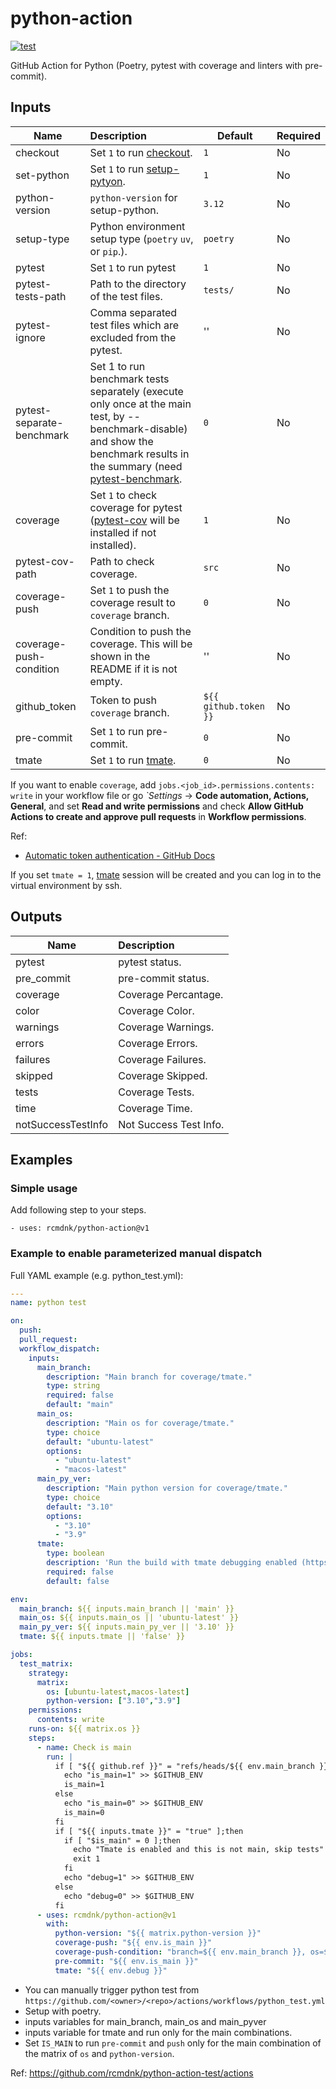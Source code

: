 # python-action

[![test](https://github.com/rcmdnk/python-action-test/actions/workflows/test.yml/badge.svg)](https://github.com/rcmdnk/python-action-test/actions/workflows/test.yml)

GitHub Action for Python (Poetry, pytest with coverage and  linters with pre-commit).

## Inputs

Name | Description | Default | Required
-|:-|-|-
checkout| Set `1` to run [checkout](https://github.com/marketplace/actions/checkout). | `1` | No
set-python| Set `1` to run [setup-pytyon](https://github.com/marketplace/actions/setup-python). | `1` | No
python-version| `python-version` for setup-python. | `3.12` | No
setup-type| Python environment setup type (`poetry` `uv`, or `pip`.). | `poetry` | No
pytest| Set `1` to run pytest | `1` | No
pytest-tests-path| Path to the directory of the test files.| `tests/` | No
pytest-ignore| Comma separated test files which are excluded from the pytest. |'' | No
pytest-separate-benchmark| Set 1 to run benchmark tests separately (execute only once at the main test, by --benchmark-disable) and show the benchmark results in the summary (need [pytest-benchmark](https://pypi.org/project/pytest-benchmark/).|`0` | No
coverage | Set `1` to check coverage for pytest ([pytest-cov](https://pypi.org/project/pytest-cov/) will be installed if not installed). | `1` | No
pytest-cov-path| Path to check coverage.| `src` | No
coverage-push | Set `1` to push the coverage result to `coverage` branch. | `0` | No
coverage-push-condition | Condition to push the coverage. This will be shown in the README if it is not empty. | '' | No
github_token | Token to push `coverage` branch.| `${{ github.token }}` | No
pre-commit | Set `1` to run pre-commit. | `0` | No
tmate | Set `1` to run [tmate](https://mxschmitt.github.io/action-tmate/). | `0` | No

If you want to enable `coverage`,
add `jobs.<job_id>.permissions.contents: write` in your workflow file
or
go *`*Settings** -> **Code automation, Actions, General**,
and set **Read and write permissions** and check **Allow GitHub Actions to create and approve pull requests** in **Workflow permissions**.

Ref:

* [Automatic token authentication - GitHub Docs](https://docs.github.com/en/actions/security-guides/automatic-token-authentication#permissions-for-the-github_token)

If you set `tmate = 1`, [tmate](https://mxschmitt.github.io/action-tmate/) session will be created and you can log in to the virtual environment by ssh.

## Outputs

Name | Description
-|:-
pytest| pytest status.
pre_commit| pre-commit status.
coverage| Coverage Percantage.
color| Coverage Color.
warnings| Coverage Warnings.
errors| Coverage Errors.
failures| Coverage Failures.
skipped| Coverage Skipped.
tests| Coverage Tests.
time| Coverage Time.
notSuccessTestInfo| Not Success Test Info.

## Examples

### Simple usage

Add following step to your steps.

    - uses: rcmdnk/python-action@v1

### Example to enable parameterized manual dispatch

Full YAML example (e.g. python_test.yml):


```yaml
---
name: python test

on:
  push:
  pull_request:
  workflow_dispatch:
    inputs:
      main_branch:
        description: "Main branch for coverage/tmate."
        type: string
        required: false
        default: "main"
      main_os:
        description: "Main os for coverage/tmate."
        type: choice
        default: "ubuntu-latest"
        options:
          - "ubuntu-latest"
          - "macos-latest"
      main_py_ver:
        description: "Main python version for coverage/tmate."
        type: choice
        default: "3.10"
        options:
          - "3.10"
          - "3.9"
      tmate:
        type: boolean
        description: 'Run the build with tmate debugging enabled (https://github.com/marketplace/actions/debugging-with-tmate). This is only for main strategy and others will be stopped.'
        required: false
        default: false

env:
  main_branch: ${{ inputs.main_branch || 'main' }}
  main_os: ${{ inputs.main_os || 'ubuntu-latest' }}
  main_py_ver: ${{ inputs.main_py_ver || '3.10' }}
  tmate: ${{ inputs.tmate || 'false' }}

jobs:
  test_matrix:
    strategy:
      matrix:
        os: [ubuntu-latest,macos-latest]
        python-version: ["3.10","3.9"]
    permissions:
      contents: write
    runs-on: ${{ matrix.os }}
    steps:
      - name: Check is main
        run: |
          if [ "${{ github.ref }}" = "refs/heads/${{ env.main_branch }}" ] && [ "${{ matrix.os }}" = "${{ env.main_os }}" ] && [ "${{ matrix.python-version }}" = "${{ env.main_py_ver }}" ];then
            echo "is_main=1" >> $GITHUB_ENV
            is_main=1
          else
            echo "is_main=0" >> $GITHUB_ENV
            is_main=0
          fi
          if [ "${{ inputs.tmate }}" = "true" ];then
            if [ "$is_main" = 0 ];then
              echo "Tmate is enabled and this is not main, skip tests"
              exit 1
            fi
            echo "debug=1" >> $GITHUB_ENV
          else
            echo "debug=0" >> $GITHUB_ENV
          fi
      - uses: rcmdnk/python-action@v1
        with:
          python-version: "${{ matrix.python-version }}"
          coverage-push: "${{ env.is_main }}"
          coverage-push-condition: "branch=${{ env.main_branch }}, os=${{ env.main_os }}, python_version=${{ env.main_py_ver }}"
          pre-commit: "${{ env.is_main }}"
          tmate: "${{ env.debug }}"
```

* You can manually trigger python test from `https://github.com/<owner>/<repo>/actions/workflows/python_test.yml`
* Setup with poetry.
* inputs variables for main_branch, main_os and main_pyver
* inputs variable for tmate and run only for the main combinations.
* Set `IS_MAIN` to run `pre-commit` and `push` only for the main combination of the matrix of `os` and `python-version`.

Ref: https://github.com/rcmdnk/python-action-test/actions
